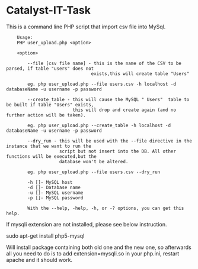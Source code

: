 # Catalyst-IT-Task

This is a command line PHP script that import csv file into MySql.


        Usage:
        PHP user_upload.php <option>

        <option> 
        
            --file [csv file name] - this is the name of the CSV to be parsed, if table "users" does not
                                    exists,this will create table "Users"
            
            eg. php user_upload.php --file users.csv -h localhost -d databaseName -u username -p password
            
            --create_table - this will cause the MySQL " Users"  table to be built if table "Users" exists,
                             this will drop and create again (and no further action will be taken).
            
            eg. php user_upload.php --create_table -h localhost -d databaseName -u username -p password
            
            --dry_run - this will be used with the --file directive in the instance that we want to run the
                        script but not insert into the DB. All other functions will be executed,but the 
                        database won't be altered.
                        
            eg. php user_upload.php --file users.csv --dry_run
            
            -h []- MySQL host
            -d []- Database name
            -u []- MySQL username
            -p []- MySQL password

            With the --help, -help, -h, or -? options, you can get this help.
            
            
If mysqli extension are not installed, please see below instruction.

sudo apt-get install php5-mysql

Will install package containing both old one and the new one, 
so afterwards all you need to do is to add extension=mysqli.so 
in your php.ini, restart apache and it should work.
